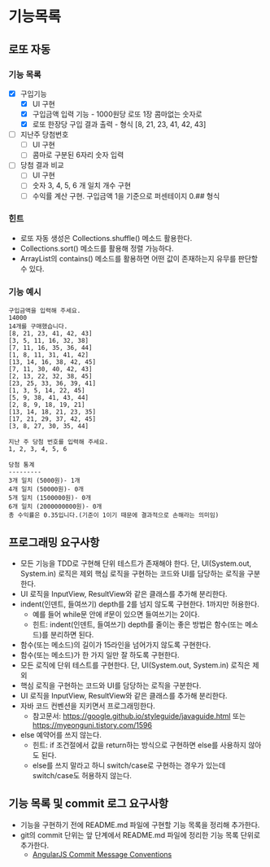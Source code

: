 # 기능목록
## 로또 자동

### 기능 목록
- [x] 구입기능
  - [x] UI 구현
  - [x] 구입금액 입력 기능 - 1000원당 로또 1장 콤마없는 숫자로
  - [x] 로또 한장당 구입 결과 출력 - 형식 [8, 21, 23, 41, 42, 43]
- [ ] 지난주 당첨번호
  - [ ] UI 구현
  - [ ] 콤마로 구분된 6자리 숫자 입력
- [ ] 당첨 결과 비교
  - [ ] UI 구현
  - [ ] 숫자 3, 4, 5, 6 개 일치 개수 구현
  - [ ] 수익률 계산 구현. 구입금액 1을 기준으로 퍼센테이지 0.## 형식

### 힌트
- 로또 자동 생성은 Collections.shuffle() 메소드 활용한다. 
- Collections.sort() 메소드를 활용해 정렬 가능하다. 
- ArrayList의 contains() 메소드를 활용하면 어떤 값이 존재하는지 유무를 판단할 수 있다.

### 기능 예시
```
구입금액을 입력해 주세요.
14000
14개를 구매했습니다.
[8, 21, 23, 41, 42, 43]
[3, 5, 11, 16, 32, 38]
[7, 11, 16, 35, 36, 44]
[1, 8, 11, 31, 41, 42]
[13, 14, 16, 38, 42, 45]
[7, 11, 30, 40, 42, 43]
[2, 13, 22, 32, 38, 45]
[23, 25, 33, 36, 39, 41]
[1, 3, 5, 14, 22, 45]
[5, 9, 38, 41, 43, 44]
[2, 8, 9, 18, 19, 21]
[13, 14, 18, 21, 23, 35]
[17, 21, 29, 37, 42, 45]
[3, 8, 27, 30, 35, 44]

지난 주 당첨 번호를 입력해 주세요.
1, 2, 3, 4, 5, 6

당첨 통계
---------
3개 일치 (5000원)- 1개
4개 일치 (50000원)- 0개
5개 일치 (1500000원)- 0개
6개 일치 (2000000000원)- 0개
총 수익률은 0.35입니다.(기준이 1이기 때문에 결과적으로 손해라는 의미임)
```

## 프로그래밍 요구사항
- 모든 기능을 TDD로 구현해 단위 테스트가 존재해야 한다. 단, UI(System.out, System.in) 로직은 제외
핵심 로직을 구현하는 코드와 UI를 담당하는 로직을 구분한다. 
- UI 로직을 InputView, ResultView와 같은 클래스를 추가해 분리한다. 
- indent(인덴트, 들여쓰기) depth를 2를 넘지 않도록 구현한다. 1까지만 허용한다. 
  - 예를 들어 while문 안에 if문이 있으면 들여쓰기는 2이다. 
  - 힌트: indent(인덴트, 들여쓰기) depth를 줄이는 좋은 방법은 함수(또는 메소드)를 분리하면 된다.
- 함수(또는 메소드)의 길이가 15라인을 넘어가지 않도록 구현한다. 
- 함수(또는 메소드)가 한 가지 일만 잘 하도록 구현한다. 
- 모든 로직에 단위 테스트를 구현한다. 단, UI(System.out, System.in) 로직은 제외 
- 핵심 로직을 구현하는 코드와 UI를 담당하는 로직을 구분한다. 
- UI 로직을 InputView, ResultView와 같은 클래스를 추가해 분리한다. 
- 자바 코드 컨벤션을 지키면서 프로그래밍한다.
  - 참고문서: https://google.github.io/styleguide/javaguide.html 또는 https://myeonguni.tistory.com/1596
- else 예약어를 쓰지 않는다.
  - 힌트: if 조건절에서 값을 return하는 방식으로 구현하면 else를 사용하지 않아도 된다.
  - else를 쓰지 말라고 하니 switch/case로 구현하는 경우가 있는데 switch/case도 허용하지 않는다.

## 기능 목록 및 commit 로그 요구사항
- 기능을 구현하기 전에 README.md 파일에 구현할 기능 목록을 정리해 추가한다.
- git의 commit 단위는 앞 단계에서 README.md 파일에 정리한 기능 목록 단위로 추가한다.
  - [AngularJS Commit Message Conventions](https://gist.github.com/stephenparish/9941e89d80e2bc58a153)
